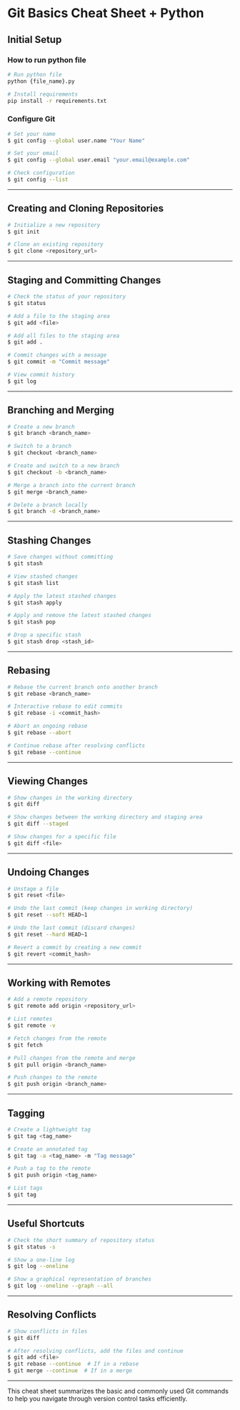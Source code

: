 # Git Basics Cheat Sheet + Python

## Initial Setup

### How to run python file

```bash
# Run python file
python {file_name}.py

# Install requirements
pip install -r requirements.txt
```

### Configure Git

```bash
# Set your name
$ git config --global user.name "Your Name"

# Set your email
$ git config --global user.email "your.email@example.com"

# Check configuration
$ git config --list
```

---

## Creating and Cloning Repositories

```bash
# Initialize a new repository
$ git init

# Clone an existing repository
$ git clone <repository_url>
```

---

## Staging and Committing Changes

```bash
# Check the status of your repository
$ git status

# Add a file to the staging area
$ git add <file>

# Add all files to the staging area
$ git add .

# Commit changes with a message
$ git commit -m "Commit message"

# View commit history
$ git log
```

---

## Branching and Merging

```bash
# Create a new branch
$ git branch <branch_name>

# Switch to a branch
$ git checkout <branch_name>

# Create and switch to a new branch
$ git checkout -b <branch_name>

# Merge a branch into the current branch
$ git merge <branch_name>

# Delete a branch locally
$ git branch -d <branch_name>
```

---

## Stashing Changes

```bash
# Save changes without committing
$ git stash

# View stashed changes
$ git stash list

# Apply the latest stashed changes
$ git stash apply

# Apply and remove the latest stashed changes
$ git stash pop

# Drop a specific stash
$ git stash drop <stash_id>
```

---

## Rebasing

```bash
# Rebase the current branch onto another branch
$ git rebase <branch_name>

# Interactive rebase to edit commits
$ git rebase -i <commit_hash>

# Abort an ongoing rebase
$ git rebase --abort

# Continue rebase after resolving conflicts
$ git rebase --continue
```

---

## Viewing Changes

```bash
# Show changes in the working directory
$ git diff

# Show changes between the working directory and staging area
$ git diff --staged

# Show changes for a specific file
$ git diff <file>
```

---

## Undoing Changes

```bash
# Unstage a file
$ git reset <file>

# Undo the last commit (keep changes in working directory)
$ git reset --soft HEAD~1

# Undo the last commit (discard changes)
$ git reset --hard HEAD~1

# Revert a commit by creating a new commit
$ git revert <commit_hash>
```

---

## Working with Remotes

```bash
# Add a remote repository
$ git remote add origin <repository_url>

# List remotes
$ git remote -v

# Fetch changes from the remote
$ git fetch

# Pull changes from the remote and merge
$ git pull origin <branch_name>

# Push changes to the remote
$ git push origin <branch_name>
```

---

## Tagging

```bash
# Create a lightweight tag
$ git tag <tag_name>

# Create an annotated tag
$ git tag -a <tag_name> -m "Tag message"

# Push a tag to the remote
$ git push origin <tag_name>

# List tags
$ git tag
```

---

## Useful Shortcuts

```bash
# Check the short summary of repository status
$ git status -s

# Show a one-line log
$ git log --oneline

# Show a graphical representation of branches
$ git log --oneline --graph --all
```

---

## Resolving Conflicts

```bash
# Show conflicts in files
$ git diff

# After resolving conflicts, add the files and continue
$ git add <file>
$ git rebase --continue  # If in a rebase
$ git merge --continue  # If in a merge
```

---

This cheat sheet summarizes the basic and commonly used Git commands to help you navigate through version control tasks efficiently.

